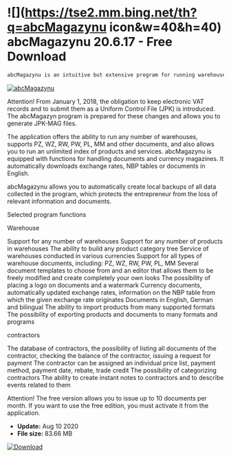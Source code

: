 # ![](https://tse2.mm.bing.net/th?q=abcMagazynu icon&w=40&h=40) abcMagazynu 20.6.17 - Free Download

```sh
abcMagazynu is an intuitive but extensive program for running warehouses.
```
[![abcMagazynu](https://gallery.dpcdn.pl/imgc/Tools/77659/g_-_420x350_1.5_-_x20170917173337_0.jpg)](https://softexe.net/win/business/management/abcmagazynu:haca.html)

Attention! From January 1, 2018, the obligation to keep electronic VAT records and to submit them as a Uniform Control File (JPK) is introduced. The abcMagazyn program is prepared for these changes and allows you to generate JPK-MAG files.
 
 The application offers the ability to run any number of warehouses, supports PZ, WZ, RW, PW, PL, MM and other documents, and also allows you to run an unlimited index of products and services. abcMagazynu is equipped with functions for handling documents and currency magazines. It automatically downloads exchange rates, NBP tables or documents in English.
 
 abcMagazynu allows you to automatically create local backups of all data collected in the program, which protects the entrepreneur from the loss of relevant information and documents. 
 
 Selected program functions
 
 Warehouse
 
 Support for any number of warehouses
 Support for any number of products in warehouses
 The ability to build any product category tree
 Service of warehouses conducted in various currencies
 Support for all types of warehouse documents, including: PZ, WZ, RW, PW, PL, MM
 Several document templates to choose from and an editor that allows them to be freely modified and create completely your own looks
 The possibility of placing a logo on documents and a watermark
 Currency documents, automatically updated exchange rates, information on the NBP table from which the given exchange rate originates
 Documents in English, German and bilingual
 The ability to import products from many supported formats
 The possibility of exporting products and documents to many formats and programs
 
 
 contractors
 
 The database of contractors, the possibility of listing all documents of the contractor, checking the balance of the contractor, issuing a request for payment
 The contractor can be assigned an individual price list, payment method, payment date, rebate, trade credit
 The possibility of categorizing contractors
 The ability to create instant notes to contractors and to describe events related to them
 
 Attention!
 The free version allows you to issue up to 10 documents per month. If you want to use the free edition, you must activate it from the application.


- **Update:** Aug 10 2020
- **File size:** 83.66 MB

[![Download](https://cdn.softexe.net/static/img/download.png)](https://softexe.net/win/business/management/abcmagazynu:haca.html)


